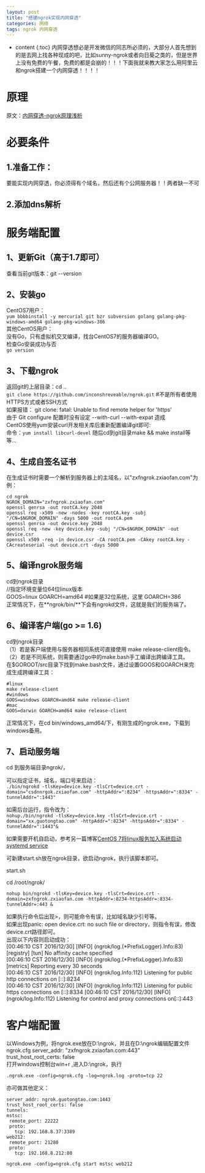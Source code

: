 ```yaml
---
layout: post
title: "搭建ngrok实现内网穿透"
categories: 网络
tags: ngrok 内网穿透
---
```

* content
{:toc}
内网穿透想必是开发微信的同志所必须的，大部分人首先想到的是去网上找各种现成的吧，比如sunny-ngrok或者向日葵之类的，但是世界上没有免费的午餐，免费的都是会崩的！！！下面我就来教大家怎么用阿里云和ngrok搭建一个内网穿透！！！！









# 原理

原文：[内网穿透-ngrok原理浅析](https://blog.csdn.net/sunansheng/article/details/48372149)

# 必要条件

## 1.准备工作： 

要能实现内网穿透，你必须得有个域名，然后还有个公网服务器！！两者缺一不可

## 2.添加dns解析

# 服务端配置

## 1、更新Git（高于1.7即可）

查看当前git版本：git --version 

## 2、安装go

CentOS7用户：  
`yum bbbbinstall -y mercurial git bzr subversion golang golang-pkg-windows-amd64 golang-pkg-windows-386`  
其他CentOS用户：  
没有Go，只有虚拟机交叉编译，找台CentOS7的服务器编译GO。  
检查Go安装成功与否  
`go version`

## 3、下载ngrok

返回git的上层目录：cd ..  
`git clone https://github.com/inconshreveable/ngrok.git` #不是所有者使用HTTPS方式或者SSH方式  
如果报错： git clone: fatal: Unable to find remote helper for 'https'  
由于 Git configure 配置时没有设定 --with-curl --with-expat 造成  
CentOS使用yum安装curl开发相关库后重新配置编译git即可:     
命令：`yum install libcurl-devel` 随后cd到git目录make && make install等等...

## 4、生成自签名证书

在生成证书时需要一个解析到服务器上的主域名，以"zxfngrok.zxiaofan.com"为例：

```
cd ngrok
NGROK_DOMAIN="zxfngrok.zxiaofan.com"
openssl genrsa -out rootCA.key 2048
openssl req -x509 -new -nodes -key rootCA.key -subj "/CN=$NGROK_DOMAIN" -days 5000 -out rootCA.pem
openssl genrsa -out device.key 2048
openssl req -new -key device.key -subj "/CN=$NGROK_DOMAIN" -out device.csr
openssl x509 -req -in device.csr -CA rootCA.pem -CAkey rootCA.key -CAcreateserial -out device.crt -days 5000
```



## 5、编译ngrok服务端

cd到ngrok目录  
//指定环境变量位64位linux版本    
GOOS=linux GOARCH=amd64 #如果是32位系统，这里 GOARCH=386  
正常情况下，在**ngrok/bin/**下会有ngrokd文件，这就是我们的服务端了。

## 6、编译客户端(go >= 1.6)
cd到ngrok目录  
（1）若是客户端使用与服务器相同系统可直接使用 make release-client指令。  
（2）若是不同系统，则需要通过go中的make.bash手工编译出跨编译工具。  
在$GOROOT/src目录下找到make.bash文件，通过设置GOOS和GOARCH来完成生成跨编译工具：  

```
#linux
make release-client
#windows
GOOS=windows GOARCH=amd64 make release-client
#mac
GOOS=darwin GOARCH=amd64 make release-client
```

正常情况下，在cd bin/windows_amd64/下，有刚生成的ngrok.exe，下载到windows备用。

## 7、启动服务端

cd 到服务端目录ngrok/， 

可以指定证书，域名，端口号来启动：  
`./bin/ngrokd -tlsKey=device.key -tlsCrt=device.crt -domain="csdnnrgok.zxiaofan.com" -httpAddr=":8234" -httpsAddr=":8334" -tunnelAddr=":1443" `

如需后台运行，指令改为：  
`nohup./bin/ngrokd -tlsKey=device.key -tlsCrt=device.crt -domain="xx.guotongtao.com" -httpAddr=":8234" -httpsAddr=":8334" -tunnelAddr=":1443"&`

如果需要开机自启动，参考另一篇博客[CentOS 7将linux服务加入系统启动 systemd service](https://blog.csdn.net/u010887744/article/details/53957647)

可新建start.sh放在ngrok目录，欲启动ngrok，执行该脚本即可。

start.sh

cd /root/ngrok/

`nohup bin/ngrokd -tlsKey=device.key -tlsCrt=device.crt -domain=zxfngrok.zxiaofan.com -httpAddr=:8234-httpsAddr=:8334-tunnelAddr=:443 &`

如果执行命令后出现>，则可能命令有误，比如域名缺少引号等。  
如果出现panic: open device.crt: no such file or directory，则指令有误，修改device.crt路径即可。   
出现以下内容则启动成功：  
[00:46:10 CST 2016/12/30] [INFO] (ngrok/log.(*PrefixLogger).Info:83) [registry] [tun] No affinity cache specified  
[00:46:10 CST 2016/12/30] [INFO] (ngrok/log.(*PrefixLogger).Info:83) [metrics] Reporting every 30 seconds  
[00:46:10 CST 2016/12/30] [INFO] (ngrok/log.Info:112) Listening for public http connections on [::]:8234  
[00:46:10 CST 2016/12/30] [INFO] (ngrok/log.Info:112) Listening for public https connections on [::]:8334  [00:46:10 CST 2016/12/30] [INFO] (ngrok/log.Info:112) Listening for control and proxy connections on[::]:443

# 客户端配置

以Windows为例，将ngrok.exe放在D:\ngrok，并且在D:\ngrok编辑配置文件ngrok.cfg
server_addr: "zxfngrok.zxiaofan.com:443"  
trust_host_root_certs: false  
打开windows控制台win+r ,进入D:\ngrok，执行  

`.ngrok.exe -config=ngrok.cfg -log=ngrok.log -proto=tcp 22 `

亦可做其他定义：

```
server_addr: ngrok.guotongtao.com:1443
trust_host_root_certs: false
tunnels:
mstsc:
 remote_port: 22222
 proto:
   tcp: 192.168.8.37:3389
web212:
 remote_port: 21280
 proto:
   tcp: 192.168.8.212:80
```

`ngrok.exe -config=ngrok.cfg start mstsc web212`

